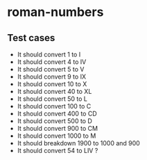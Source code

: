 # roman-numbers

## Test cases
* It should convert 1 to I
* It should convert 4 to IV
* It should convert 5 to V
* It should convert 9 to IX
* It should convert 10 to X
* It should convert 40 to XL
* It should convert 50 to L
* It should convert 100 to C
* It should convert 400 to CD
* It should convert 500 to D
* It should convert 900 to CM
* It should convert 1000 to M
* It should breakdown 1900 to 1000 and 900
* It should convert 54 to LIV ?
